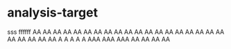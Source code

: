 # analysis-target


sss
ffffff
AA
AA
AA
AA
AA
AA
AA
AA
AA
AA
AA
AA
AA
AA
AA
AA
AA
AA
AA
AA
AA
AA
AA
AA
A
A
A
A
A
AAA
AAA
AAA
AA
AA
AA
AA
